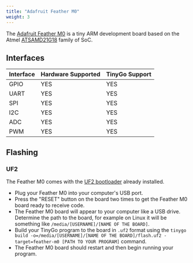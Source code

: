 ```yaml
---
title: "Adafruit Feather M0"
weight: 3
---
```


The [Adafruit Feather M0](https://www.adafruit.com/product/3403) is a tiny ARM development board based on the Atmel [ATSAMD21G18](https://www.microchip.com/wwwproducts/en/ATSAMD21G18) family of SoC.

## Interfaces

| Interface | Hardware Supported | TinyGo Support |
| --------- | ------------- | ----- |
| GPIO      | YES | YES |
| UART      | YES | YES |
| SPI      | YES | YES |
| I2C      | YES | YES |
| ADC      | YES | YES |
| PWM      | YES | YES |

## Flashing

### UF2

The Feather M0 comes with the [UF2 bootloader](https://github.com/Microsoft/uf2) already installed.

- Plug your Feather M0 into your computer's USB port.
- Press the "RESET" button on the board two times to get the Feather M0 board ready to receive code.
- The Feather M0 board will appear to your computer like a USB drive. Determine the path to the board, for example on Linux it will be something like `/media/[USERNAME]/[NAME OF THE BOARD]`.
- Build your TinyGo program to the board in `.uf2` format using the `tinygo build -o=/media/[USERNAME]/[NAME OF THE BOARD]/flash.uf2 -target=feather-m0 [PATH TO YOUR PROGRAM]` command.
- The Feather M0 board should restart and then begin running your program.
